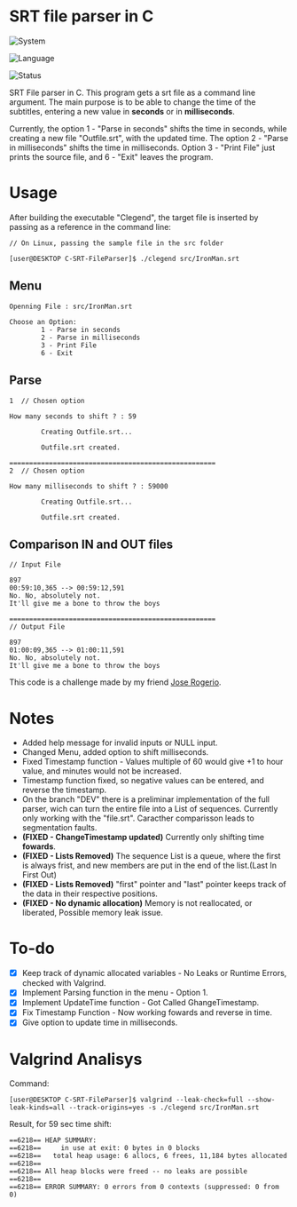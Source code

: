 # SRT file parser in C

![System](https://img.shields.io/badge/System-Android_TERMUX-47D167?style=for-the-badge&logo=android)

![Language](https://img.shields.io/badge/language-c-00599c?style=for-the-badge&logo=c&logoColor=white)

![Status](https://img.shields.io/badge/status-concluded-87D935?style=for-the-badge)

SRT File parser in C. This program gets a srt file as a command line argument. The main purpose is to be able to change the time of the subtitles, entering a new value in **seconds** or in **milliseconds**. 

Currently, the option 1 - "Parse in seconds" shifts the time in seconds, while creating a new file "Outfile.srt", with the updated time. The option 2 - "Parse in milliseconds" shifts the time in milliseconds. Option 3 - "Print File" just prints the source file, and 6 - "Exit" leaves the program.

# Usage

After building the executable "Clegend", the target file is inserted by passing as a reference in the command line:

````
// On Linux, passing the sample file in the src folder

[user@DESKTOP C-SRT-FileParser]$ ./clegend src/IronMan.srt
````
## Menu

````
Openning File : src/IronMan.srt

Choose an Option:
        1 - Parse in seconds
        2 - Parse in milliseconds
        3 - Print File
        6 - Exit
````
## Parse

````
1  // Chosen option

How many seconds to shift ? : 59

        Creating Outfile.srt...

        Outfile.srt created.

====================================================
2  // Chosen option

How many milliseconds to shift ? : 59000

        Creating Outfile.srt...

        Outfile.srt created.
````
## Comparison IN and OUT files

````
// Input File

897
00:59:10,365 --> 00:59:12,591
No. No, absolutely not.
It'll give me a bone to throw the boys

====================================================
// Output File

897
01:00:09,365 --> 01:00:11,591
No. No, absolutely not.
It'll give me a bone to throw the boys
````

This code is a challenge made by my friend [Jose Rogerio](https://github.com/almeidajr).

# Notes 

- Added help message for invalid inputs or NULL input.
- Changed Menu, added option to shift milliseconds.
- Fixed Timestamp function - Values multiple of 60 would give +1 to hour value, and minutes would not be increased.
- Timestamp function fixed, so negative values can be entered, and reverse the timestamp. 
- On the branch "DEV" there is a preliminar implementation of the full parser, wich can turn the entire file into a List of sequences. Currently only working with the "file.srt". Caracther comparisson leads to segmentation faults.
- **(FIXED - ChangeTimestamp updated)** Currently only shifting time **fowards**.
- **(FIXED - Lists Removed)** The sequence List is a queue, where the first is always frist, and new members are put in the end of the list.(Last In First Out)
- **(FIXED - Lists Removed)** "first" pointer and "last" pointer keeps track of the data in their respective positions.
- **(FIXED - No dynamic allocation)** Memory is not reallocated, or liberated, Possible memory leak issue.

# To-do
- [X] Keep track of dynamic allocated variables - No Leaks or Runtime Errors, checked with Valgrind.
- [X] Implement Parsing function in the menu - Option 1.
- [X] Implement UpdateTime function - Got Called GhangeTimestamp.
- [X] Fix Timestamp Function - Now working fowards and reverse in time.
- [X] Give option to update time in milliseconds.

# Valgrind Analisys
Command:
````
[user@DESKTOP C-SRT-FileParser]$ valgrind --leak-check=full --show-leak-kinds=all --track-origins=yes -s ./clegend src/IronMan.srt
````
Result, for 59 sec time shift:
````
==6218== HEAP SUMMARY:
==6218==     in use at exit: 0 bytes in 0 blocks
==6218==   total heap usage: 6 allocs, 6 frees, 11,184 bytes allocated
==6218== 
==6218== All heap blocks were freed -- no leaks are possible
==6218== 
==6218== ERROR SUMMARY: 0 errors from 0 contexts (suppressed: 0 from 0)
````